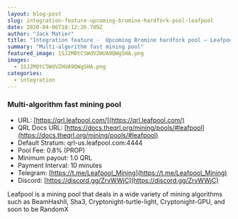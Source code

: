 ```yaml
---
layout: blog-post
slug: integration-feature-upcoming-bromine-hardfork-pool-leafpool
date: 2020-04-06T18:12:26.709Z
author: "Jack Matier"
title: "Integration feature -  Upcoming Bromine hardfork pool — Leafpool"
summary: "Multi-algorithm fast mining pool"
featured_image: 1SJ2M0tCSWdVZHUA9QWgSHA.png
images:
  - 1SJ2M0tCSWdVZHUA9QWgSHA.png
categories:
  - integration
---
```


### Multi-algorithm fast mining pool

* URL: [https://qrl.leafpool.com/](https://qrl.leafpool.com/)
* QRL Docs URL: [https://docs.theqrl.org/mining/pools/#leafpool](https://docs.theqrl.org/mining/pools/#leafpool)
* Default Stratum: qrl-us.leafpool.com:4444
* Pool Fee: 0.8% (PROP)
* Minimum payout: 1.0 QRL
* Payment Interval: 10 minutes
* Telegram: [https://t.me/Leafpool_Mining](https://t.me/Leafpool_Mining)
* Discord: [https://discord.gg/ZrvWWjC](https://discord.gg/ZrvWWjC)

Leafpool is a mining pool that deals in a wide variety of mining algorithms such as BeamHashII, Sha3, Cryptonight-turtle-light, Cryptonight-GPU, and soon to be RandomX